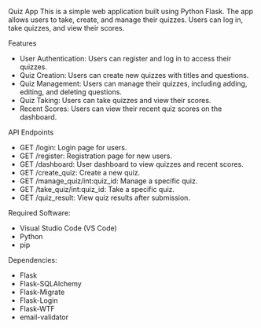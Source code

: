 Quiz App
This is a simple web application built using Python Flask. The app allows users to take, create, and manage their quizzes. Users can log in, take quizzes, and view their scores.

Features
-	User Authentication: Users can register and log in to access their quizzes.
-	Quiz Creation: Users can create new quizzes with titles and questions.
-	Quiz Management: Users can manage their quizzes, including adding, editing, and deleting questions.
-	Quiz Taking: Users can take quizzes and view their scores.
-	Recent Scores: Users can view their recent quiz scores on the dashboard.

API Endpoints
- GET /login: Login page for users.
- GET /register: Registration page for new users.
- GET /dashboard: User dashboard to view quizzes and recent scores.
-	GET /create_quiz: Create a new quiz.
-	GET /manage_quiz/int:quiz_id: Manage a specific quiz.
-	GET /take_quiz/int:quiz_id: Take a specific quiz.
-	GET /quiz_result: View quiz results after submission.

Required Software:
- Visual Studio Code (VS Code)
- Python 
- pip 

Dependencies:
- Flask
- Flask-SQLAlchemy
- Flask-Migrate
- Flask-Login
- Flask-WTF
- email-validator
